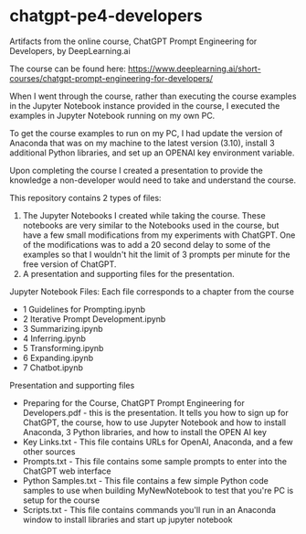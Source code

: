 # chatgpt-pe4-developers
Artifacts from the online course, ChatGPT Prompt Engineering for Developers, by DeepLearning.ai

The course can be found here: https://www.deeplearning.ai/short-courses/chatgpt-prompt-engineering-for-developers/

When I went through the course, rather than executing the course examples in the Jupyter Notebook instance provided in the course, I executed the examples in Jupyter Notebook running on my own PC. 

To get the course examples to run on my PC, I had update the version of Anaconda that was on my machine to the latest version (3.10), install 3 additional Python libraries, and set up an OPENAI key environment variable. 

Upon completing the course I created a presentation to provide the knowledge a non-developer would need to take and understand the course. 

This repository contains 2 types of files:
1. The Jupyter Notebooks I created while taking the course. These notebooks are very similar to the Notebooks used in the course, but have a few small modifications from my experiments with ChatGPT. One of the modifications was to add a 20 second delay to some of the examples so that I wouldn't hit the limit of 3 prompts per minute for the free version of ChatGPT.
2. A presentation and supporting files for the presentation.

Jupyter Notebook Files: Each file corresponds to a chapter from the course
- 1 Guidelines for Prompting.ipynb
- 2 Iterative Prompt Development.ipynb
- 3 Summarizing.ipynb
- 4 Inferring.ipynb
- 5 Transforming.ipynb
- 6 Expanding.ipynb
- 7 Chatbot.ipynb

Presentation and supporting files
- Preparing for the Course, ChatGPT Prompt Engineering for Developers.pdf - this is the presentation. It tells you how to sign up for ChatGPT, the course, how to use Jupyter Notebook and how to install Anaconda, 3 Python libraries, and how to install the OPEN AI key
- Key Links.txt - This file contains URLs for OpenAI, Anaconda, and a few other sources
- Prompts.txt - This file contains some sample prompts to enter into the ChatGPT web interface
- Python Samples.txt - This file contains a few simple Python code samples to use when building MyNewNotebook
to test that you're PC is setup for the course
- Scripts.txt - This file contains commands you'll run in an Anaconda window to install libraries and start up jupyter notebook

